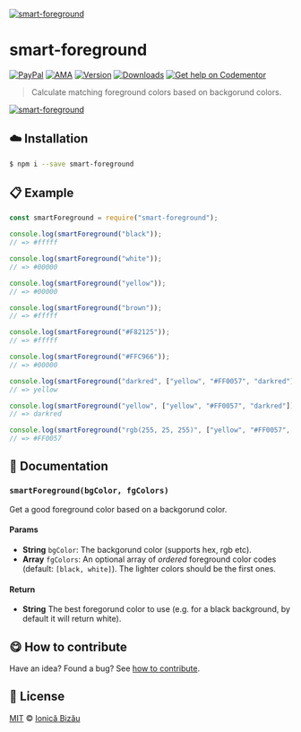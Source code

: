 
[![smart-foreground](http://i.imgur.com/qSwot88.png)](#)

# smart-foreground

 [![PayPal](https://img.shields.io/badge/%24-paypal-f39c12.svg)][paypal-donations] [![AMA](https://img.shields.io/badge/ask%20me-anything-1abc9c.svg)](https://github.com/IonicaBizau/ama) [![Version](https://img.shields.io/npm/v/smart-foreground.svg)](https://www.npmjs.com/package/smart-foreground) [![Downloads](https://img.shields.io/npm/dt/smart-foreground.svg)](https://www.npmjs.com/package/smart-foreground) [![Get help on Codementor](https://cdn.codementor.io/badges/get_help_github.svg)](https://www.codementor.io/johnnyb?utm_source=github&utm_medium=button&utm_term=johnnyb&utm_campaign=github)

> Calculate matching foreground colors based on backgorund colors.

[![smart-foreground](http://i.imgur.com/2nx2Q0z.png)](#)

## :cloud: Installation

```sh
$ npm i --save smart-foreground
```


## :clipboard: Example



```js
const smartForeground = require("smart-foreground");

console.log(smartForeground("black"));
// => #fffff

console.log(smartForeground("white"));
// => #00000

console.log(smartForeground("yellow"));
// => #00000

console.log(smartForeground("brown"));
// => #fffff

console.log(smartForeground("#F82125"));
// => #fffff

console.log(smartForeground("#FFC966"));
// => #00000

console.log(smartForeground("darkred", ["yellow", "#FF0057", "darkred"]));
// => yellow

console.log(smartForeground("yellow", ["yellow", "#FF0057", "darkred"]));
// => darkred

console.log(smartForeground("rgb(255, 25, 255)", ["yellow", "#FF0057", "darkred"]));
// => #FF0057
```

## :memo: Documentation


### `smartForeground(bgColor, fgColors)`
Get a good foreground color based on a backgorund color.

#### Params
- **String** `bgColor`: The backgorund color (supports hex, rgb etc).
- **Array** `fgColors`: An optional array of *ordered* foreground color codes (default: `[black, white]`). The lighter colors should be the first ones.

#### Return
- **String** The best foregorund color to use (e.g. for a black background, by default it will return white).



## :yum: How to contribute
Have an idea? Found a bug? See [how to contribute][contributing].


## :scroll: License

[MIT][license] © [Ionică Bizău][website]

[paypal-donations]: https://www.paypal.com/cgi-bin/webscr?cmd=_s-xclick&hosted_button_id=RVXDDLKKLQRJW
[donate-now]: http://i.imgur.com/6cMbHOC.png

[license]: http://showalicense.com/?fullname=Ionic%C4%83%20Biz%C4%83u%20%3Cbizauionica%40gmail.com%3E%20(http%3A%2F%2Fionicabizau.net)&year=2016#license-mit
[website]: http://ionicabizau.net
[contributing]: /CONTRIBUTING.md
[docs]: /DOCUMENTATION.md
